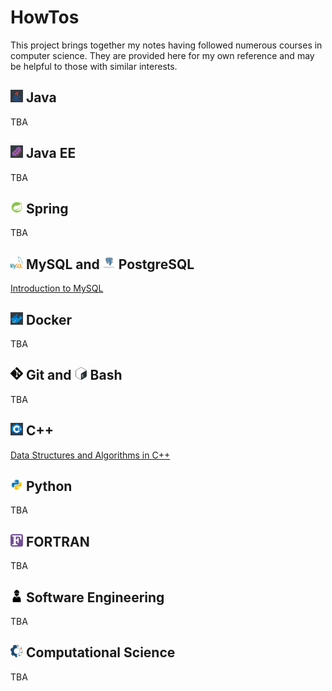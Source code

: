 # HowTos #

This project brings together my notes having followed numerous courses in computer science. They are provided here for my own reference and may be helpful to those with similar interests.

## <img src="./images/icons8-java.svg" width="20" height="20"> Java ##

TBA

## <img src="./images/icons8-java-bean.svg" width="20" height="20"> Java EE ##

TBA

## <img src="./images/icons8-spring-logo.svg" width="20" height="20"> Spring ##

TBA 

## <img src="./images/mysql-icon.svg" width="20" height="20"> MySQL and <img src="./images/postgresql-vertical.svg" width="20" height="20"> PostgreSQL ##

[Introduction to MySQL](https://jfspps.github.io/MySQL-notes)

## <img src="./images/icons8-docker.svg" width="20" height="20"> Docker ##

TBA

## <img src="./images/Git-Icon-Black.svg" width="20" height="20"> Git and <img src="./images/Bash_Logo_Colored.svg" width="20" height="20"> Bash ##

TBA

## <img src="./images/icons8-c++.svg" width="20" height="20"> C++ ##

[Data Structures and Algorithms in C++](https://jfspps.github.io/Data-Structures-and-Algorithms)

## <img src="./images/icons8-python.svg" width="20" height="20"> Python ##

TBA

## <img src="./images/Fortran_logo.svg" width="20" height="20"> FORTRAN ##

TBA

## <img src="./images/engineer-281.svg" width="20" height="20"> Software Engineering ##

TBA

## <img src="./images/comp_sci.png" width="20" height="20"> Computational Science ##

TBA